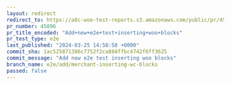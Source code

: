 ```yaml
---
layout: redirect
redirect_to: https://a8c-woo-test-reports.s3.amazonaws.com/public/pr/45896/e2e/index.html
pr_number: 45896
pr_title_encoded: "Add+new+e2e+test+inserting+woo+blocks"
pr_test_type: e2e
last_published: "2024-03-25 14:58:50 +0000"
commit_sha: 1ac525871386c7752f2ca884ffbc4742f6ff3625
commit_message: "Add new e2e test inserting woo blocks"
branch_name: e2e/add/merchant-inserting-wc-blocks
passed: false
---
```

